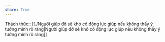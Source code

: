 ```yaml
---  
share: True  
---  
```

Thách thức:: [[./Người giúp đỡ sẽ khó có động lực giúp nếu không thấy ý tưởng mình rõ ràng|Người giúp đỡ sẽ khó có động lực giúp nếu không thấy ý tưởng mình rõ ràng]]  
